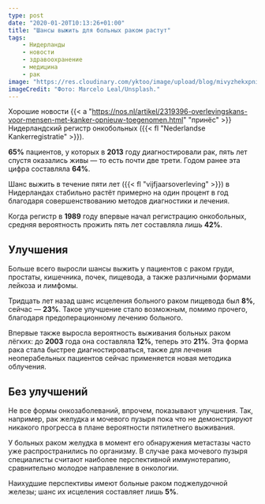```yaml
---
type: post
date: "2020-01-20T10:13:26+01:00"
title: "Шансы выжить для больных раком растут"
tags:
    - Нидерланды
    - новости
    - здравоохранение
    - медицина
    - рак
image: "https://res.cloudinary.com/yktoo/image/upload/blog/mivyzhekxpniqp1y1jlz.jpg"
imageCredit: "Фото: Marcelo Leal/Unsplash."
---
```


Хорошие новости {{< a "https://nos.nl/artikel/2319396-overlevingskans-voor-mensen-met-kanker-opnieuw-toegenomen.html" "принёс" >}} Нидерландский регистр онкобольных ({{< fl "Nederlandse Kankerregistratie" >}}).

**65%** пациентов, у которых в **2013** году диагностировали рак, пять лет спустя оказались живы — то есть почти две трети. Годом ранее эта цифра составляла **64%**.

<!--more-->

Шанс выжить в течение пяти лет ({{< fl "vijfjaarsoverleving" >}}) в Нидерландах стабильно растёт примерно на один процент в год благодаря совершенствованию методов диагностики и лечения.

Когда регистр в **1989** году впервые начал регистрацию онкобольных, средняя вероятность прожить пять лет составляла лишь **42%**.

## Улучшения

Больше всего выросли шансы выжить у пациентов с раком груди, простаты, кишечника, почек, пищевода, а также различными формами лейкоза и лимфомы.

Тридцать лет назад шанс исцеления больного раком пищевода был **8%**, сейчас — **23%**. Такое улучшение стало возможным, помимо прочего, благодаря предоперационному лечению больного.

Впервые также выросла вероятность выживания больных раком лёгких: до **2003** года она составляла **12%**, теперь это **21%**. Эта форма рака стала быстрее диагностироваться, также для лечения неоперабельных пациентов сейчас применяется новая методика облучения.

## Без улучшений

Не все формы онкозаболеваний, впрочем, показывают улучшения. Так, например, рак желудка и мочевого пузыря пока что не демонстрируют никакого прогресса в плане вероятности пятилетнего выживания.

У больных раком желудка в момент его обнаружения метастазы часто уже распространились по организму. В случае рака мочевого пузыря специалисты считают наиболее перспективной иммунотерапию, сравнительно молодое направление в онкологии.

Наихудшие перспективы имеют больные раком поджелудочной железы; шанс их исцеления составляет лишь **5%**.